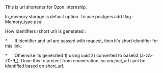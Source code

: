 This is url shortener for Ozon internship.

In_memory storage is default option. To use postgres add flag -Memory_type psql

How Identifiers (short url) is generated : 

  *&nbsp;&nbsp;&nbsp;&nbsp;&nbsp;&nbsp;If identifier and url are passed with request, then it's short identifier for this link.
  
  *&nbsp;&nbsp;&nbsp;&nbsp;&nbsp;&nbsp;Otherwise its generated 1) using uuid 2) converted to base63 (a-zA-Z0-9_). Done this to protect from enumeration, so original_url cant be identified based on short_url. 
